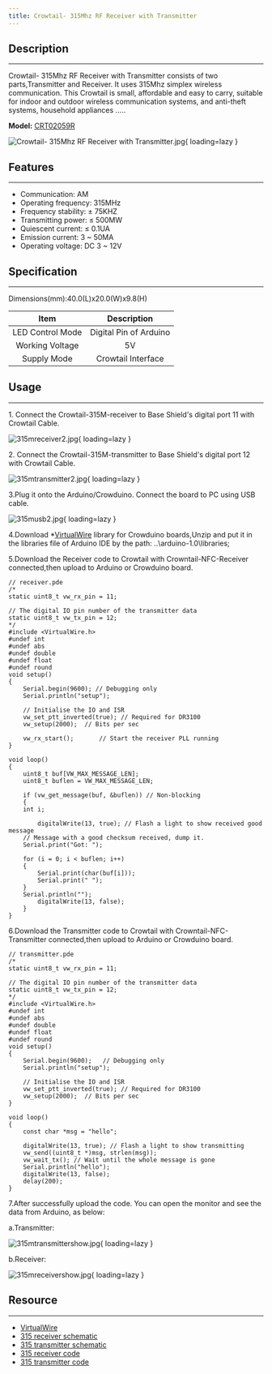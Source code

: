 ```yaml
---
title: Crowtail- 315Mhz RF Receiver with Transmitter
---
```


## Description
-----------

Crowtail- 315Mhz RF Receiver with Transmitter consists of two parts,Transmitter and Receiver. It uses 315Mhz simplex wireless communication. This Crowtail is small, affordable and easy to carry, suitable for indoor and outdoor wireless communication systems, and anti-theft systems, household appliances .....

**Model:** [CRT02059R](https://www.elecrow.com/crowtail-315mhz-rf-receiver-with-transmitter.html)

![Crowtail- 315Mhz RF Receiver with Transmitter.jpg](https://wiki.elecrow.com/images/thumb/f/fc/Crowtail-_315Mhz_RF_Receiver_with_Transmitter.jpg/500px-Crowtail-_315Mhz_RF_Receiver_with_Transmitter.jpg){ loading=lazy }

## Features
--------

- Communication: AM
- Operating frequency: 315MHz
- Frequency stability: ± 75KHZ
- Transmitting power: ≤ 500MW
- Quiescent current: ≤ 0.1UA
- Emission current: 3 ~ 50MA
- Operating voltage: DC 3 ~ 12V

## Specification
-------------

Dimensions(mm):40.0(L)x20.0(W)x9.8(H)

| Item | Description |
|:-:|:-:|
| LED Control Mode | Digital Pin of Arduino |
| Working Voltage | 5V |
| Supply Mode | Crowtail Interface |

## Usage
-----

1\. Connect the Crowtail-315M-receiver to Base Shield's digital port 11 with Crowtail Cable.

![315mreceiver2.jpg](https://wiki.elecrow.com/images/thumb/c/c9/315mreceiver2.jpg/500px-315mreceiver2.jpg){ loading=lazy }

2\. Connect the Crowtail-315M-transmitter to Base Shield's digital port 12 with Crowtail Cable.

![315mtransmitter2.jpg](https://wiki.elecrow.com/images/thumb/6/68/315mtransmitter2.jpg/500px-315mtransmitter2.jpg){ loading=lazy }

3.Plug it onto the Arduino/Crowduino. Connect the board to PC using USB cable.

![315musb2.jpg](https://wiki.elecrow.com/images/thumb/f/fb/315musb2.jpg/500px-315musb2.jpg){ loading=lazy }

4.Download \*[VirtualWire](./files/Virtualwire-zip.md) library for Crowduino boards,Unzip and put it in the libraries file of Arduino IDE by the path: ..\\arduino-1.0\\libraries;

5.Download the Receiver code to Crowtail with Crowntail-NFC-Receiver connected,then upload to Arduino or Crowduino board.

```
// receiver.pde
/*
static uint8_t vw_rx_pin = 11;

// The digital IO pin number of the transmitter data
static uint8_t vw_tx_pin = 12;
*/
#include <VirtualWire.h>
#undef int
#undef abs
#undef double
#undef float
#undef round
void setup()
{
    Serial.begin(9600);	// Debugging only
    Serial.println("setup");

    // Initialise the IO and ISR
    vw_set_ptt_inverted(true); // Required for DR3100
    vw_setup(2000);	 // Bits per sec

    vw_rx_start();       // Start the receiver PLL running
}

void loop()
{
    uint8_t buf[VW_MAX_MESSAGE_LEN];
    uint8_t buflen = VW_MAX_MESSAGE_LEN;

    if (vw_get_message(buf, &buflen)) // Non-blocking
    {
	int i;

        digitalWrite(13, true); // Flash a light to show received good message
	// Message with a good checksum received, dump it.
	Serial.print("Got: ");
	
	for (i = 0; i < buflen; i++)
	{
	    Serial.print(char(buf[i]));
	    Serial.print(" ");
	}
	Serial.println("");
        digitalWrite(13, false);
    }
}
```

6.Download the Transmitter code to Crowtail with Crowntail-NFC-Transmitter connected,then upload to Arduino or Crowduino board.

```
// transmitter.pde
/*
static uint8_t vw_rx_pin = 11;

// The digital IO pin number of the transmitter data
static uint8_t vw_tx_pin = 12;
*/
#include <VirtualWire.h>
#undef int
#undef abs
#undef double
#undef float
#undef round
void setup()
{
    Serial.begin(9600);	  // Debugging only
    Serial.println("setup");

    // Initialise the IO and ISR
    vw_set_ptt_inverted(true); // Required for DR3100
    vw_setup(2000);	 // Bits per sec
}

void loop()
{
    const char *msg = "hello";

    digitalWrite(13, true); // Flash a light to show transmitting
    vw_send((uint8_t *)msg, strlen(msg));
    vw_wait_tx(); // Wait until the whole message is gone
    Serial.println("hello");
    digitalWrite(13, false);
    delay(200);
}
```

7.After successfully upload the code. You can open the monitor and see the data from Arduino, as below:

a.Transmitter:

![315mtransmittershow.jpg](https://wiki.elecrow.com/images/thumb/4/4d/315mtransmittershow.jpg/500px-315mtransmittershow.jpg){ loading=lazy }

b.Receiver:

![315mreceivershow.jpg](https://wiki.elecrow.com/images/thumb/2/20/315mreceivershow.jpg/500px-315mreceivershow.jpg){ loading=lazy }

## Resource
--------

- [VirtualWire](./files/Virtualwire-zip.md)
- [315 receiver schematic](https://wiki.elecrow.com/images/1/1c/315-receiver-schematic.zip)
- [315 transmitter schematic](https://wiki.elecrow.com/images/5/59/315-transmitter-schematic.zip)
- [315 receiver code](https://wiki.elecrow.com/images/0/0a/315-receiver-code.zip)
- [315 transmitter code](https://wiki.elecrow.com/images/4/48/315-transmitter-code.zip)